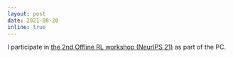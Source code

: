 ```yaml
---
layout: post
date: 2021-08-20 
inline: true
---
```


 I participate in <a href="https://offline-rl-neurips.github.io/2021/index.html" target="blank">the 2nd Offline RL workshop (NeurIPS 21)</a> as part of the PC.



